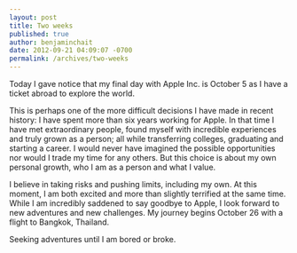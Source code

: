 ```yaml
---
layout: post
title: Two weeks
published: true
author: benjaminchait
date: 2012-09-21 04:09:07 -0700
permalink: /archives/two-weeks
---
```

Today I gave notice that my final day with Apple Inc. is October 5 as I have a ticket abroad to explore the world.

This is perhaps one of the more difficult decisions I have made in recent history: I have spent more than six years working for Apple. In that time I have met extraordinary people, found myself with incredible experiences and truly grown as a person; all while transferring colleges, graduating and starting a career. I would never have imagined the possible opportunities nor would I trade my time for any others. But this choice is about my own personal growth, who I am as a person and what I value.

I believe in taking risks and pushing limits, including my own. At this moment, I am both excited and more than slightly terrified at the same time. While I am incredibly saddened to say goodbye to Apple, I look forward to new adventures and new challenges. My journey begins October 26 with a flight to Bangkok, Thailand.

Seeking adventures until I am bored or broke.
